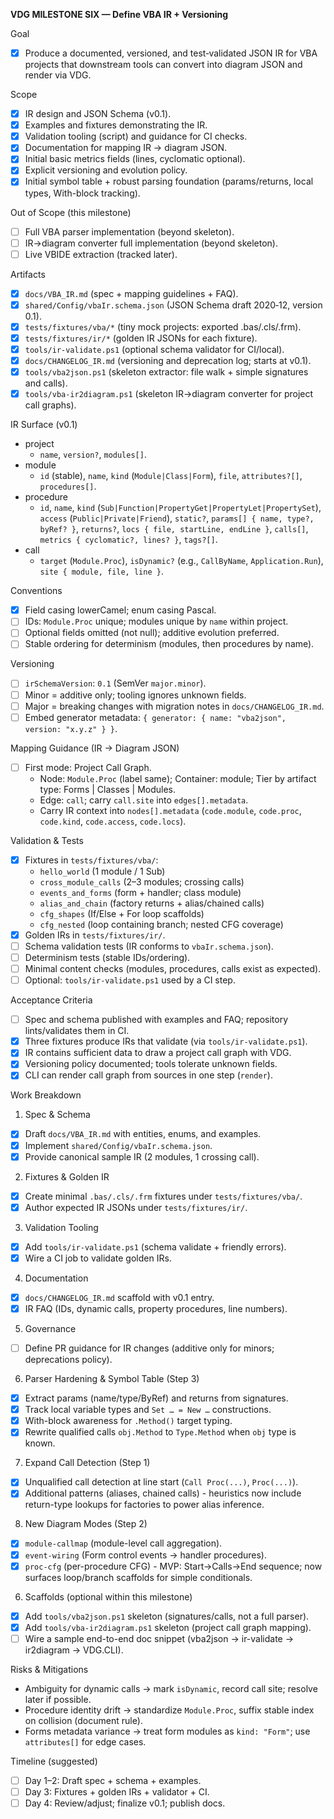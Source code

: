 **VDG MILESTONE SIX — Define VBA IR + Versioning**

Goal
- [x] Produce a documented, versioned, and test‑validated JSON IR for VBA projects that downstream tools can convert into diagram JSON and render via VDG.

Scope
- [x] IR design and JSON Schema (v0.1).
- [x] Examples and fixtures demonstrating the IR.
- [x] Validation tooling (script) and guidance for CI checks.
- [x] Documentation for mapping IR → diagram JSON.
- [x] Initial basic metrics fields (lines, cyclomatic optional).
- [x] Explicit versioning and evolution policy.
- [x] Initial symbol table + robust parsing foundation (params/returns, local types, With-block tracking).

Out of Scope (this milestone)
- [ ] Full VBA parser implementation (beyond skeleton).
- [ ] IR→diagram converter full implementation (beyond skeleton).
- [ ] Live VBIDE extraction (tracked later).

Artifacts
- [x] `docs/VBA_IR.md` (spec + mapping guidelines + FAQ).
- [x] `shared/Config/vbaIr.schema.json` (JSON Schema draft 2020‑12, version 0.1).
- [x] `tests/fixtures/vba/*` (tiny mock projects: exported .bas/.cls/.frm).
- [x] `tests/fixtures/ir/*` (golden IR JSONs for each fixture).
- [x] `tools/ir-validate.ps1` (optional schema validator for CI/local).
- [x] `docs/CHANGELOG_IR.md` (versioning and deprecation log; starts at v0.1).
- [x] `tools/vba2json.ps1` (skeleton extractor: file walk + simple signatures and calls).
- [x] `tools/vba-ir2diagram.ps1` (skeleton IR→diagram converter for project call graphs).

IR Surface (v0.1)
- project
  - `name`, `version?`, `modules[]`.
- module
  - `id` (stable), `name`, `kind` (`Module|Class|Form`), `file`, `attributes?[]`, `procedures[]`.
- procedure
  - `id`, `name`, `kind` (`Sub|Function|PropertyGet|PropertyLet|PropertySet`), `access` (`Public|Private|Friend`), `static?`,
    `params[] { name, type?, byRef? }`, `returns?`, `locs { file, startLine, endLine }`, `calls[]`, `metrics { cyclomatic?, lines? }`, `tags?[]`.
- call
  - `target` (`Module.Proc`), `isDynamic?` (e.g., `CallByName`, `Application.Run`), `site { module, file, line }`.

Conventions
- [x] Field casing lowerCamel; enum casing Pascal.
- [ ] IDs: `Module.Proc` unique; modules unique by `name` within project.
- [ ] Optional fields omitted (not null); additive evolution preferred.
- [ ] Stable ordering for determinism (modules, then procedures by name).

Versioning
- [ ] `irSchemaVersion`: `0.1` (SemVer `major.minor`).
- [ ] Minor = additive only; tooling ignores unknown fields.
- [ ] Major = breaking changes with migration notes in `docs/CHANGELOG_IR.md`.
- [ ] Embed generator metadata: `{ generator: { name: "vba2json", version: "x.y.z" } }`.

Mapping Guidance (IR → Diagram JSON)
- [ ] First mode: Project Call Graph.
  - Node: `Module.Proc` (label same); Container: module; Tier by artifact type: Forms | Classes | Modules.
  - Edge: `call`; carry `call.site` into `edges[].metadata`.
  - Carry IR context into `nodes[].metadata` (`code.module`, `code.proc`, `code.kind`, `code.access`, `code.locs`).

Validation & Tests
- [x] Fixtures in `tests/fixtures/vba/`:
  - `hello_world` (1 module / 1 Sub)
  - `cross_module_calls` (2–3 modules; crossing calls)
  - `events_and_forms` (form + handler; class module)
  - `alias_and_chain` (factory returns + alias/chained calls)
  - `cfg_shapes` (If/Else + For loop scaffolds)
  - `cfg_nested` (loop containing branch; nested CFG coverage)
- [x] Golden IRs in `tests/fixtures/ir/`.
- [ ] Schema validation tests (IR conforms to `vbaIr.schema.json`).
- [ ] Determinism tests (stable IDs/ordering).
- [ ] Minimal content checks (modules, procedures, calls exist as expected).
- [ ] Optional: `tools/ir-validate.ps1` used by a CI step.

Acceptance Criteria
- [ ] Spec and schema published with examples and FAQ; repository lints/validates them in CI.
- [x] Three fixtures produce IRs that validate (via `tools/ir-validate.ps1`).
- [x] IR contains sufficient data to draw a project call graph with VDG.
- [x] Versioning policy documented; tools tolerate unknown fields.
- [x] CLI can render call graph from sources in one step (`render`).

Work Breakdown
1) Spec & Schema
- [x] Draft `docs/VBA_IR.md` with entities, enums, and examples.
- [x] Implement `shared/Config/vbaIr.schema.json`.
- [x] Provide canonical sample IR (2 modules, 1 crossing call).
2) Fixtures & Golden IR
- [x] Create minimal `.bas/.cls/.frm` fixtures under `tests/fixtures/vba/`.
- [x] Author expected IR JSONs under `tests/fixtures/ir/`.
3) Validation Tooling
 - [x] Add `tools/ir-validate.ps1` (schema validate + friendly errors).
 - [x] Wire a CI job to validate golden IRs.
4) Documentation
 - [x] `docs/CHANGELOG_IR.md` scaffold with v0.1 entry.
 - [x] IR FAQ (IDs, dynamic calls, property procedures, line numbers).
5) Governance
 - [ ] Define PR guidance for IR changes (additive only for minors; deprecations policy).
6) Parser Hardening & Symbol Table (Step 3)
- [x] Extract params (name/type/ByRef) and returns from signatures.
- [x] Track local variable types and `Set … = New …` constructions.
- [x] With-block awareness for `.Method()` target typing.
- [x] Rewrite qualified calls `obj.Method` to `Type.Method` when `obj` type is known.
7) Expand Call Detection (Step 1)
- [x] Unqualified call detection at line start (`Call Proc(...)`, `Proc(...)`).
- [x] Additional patterns (aliases, chained calls) - heuristics now include return-type lookups for factories to power alias inference.
8) New Diagram Modes (Step 2)
- [x] `module-callmap` (module-level call aggregation).
- [x] `event-wiring` (Form control events → handler procedures).
 - [x] `proc-cfg` (per-procedure CFG) - MVP: Start->Calls->End sequence; now surfaces loop/branch scaffolds for simple conditionals.

6) Scaffolds (optional within this milestone)
- [x] Add `tools/vba2json.ps1` skeleton (signatures/calls, not a full parser).
- [x] Add `tools/vba-ir2diagram.ps1` skeleton (project call graph mapping).
- [ ] Wire a sample end-to-end doc snippet (vba2json → ir-validate → ir2diagram → VDG.CLI).

Risks & Mitigations
- Ambiguity for dynamic calls → mark `isDynamic`, record call site; resolve later if possible.
- Procedure identity drift → standardize `Module.Proc`, suffix stable index on collision (document rule).
- Forms metadata variance → treat form modules as `kind: "Form"`; use `attributes[]` for edge cases.

Timeline (suggested)
- [ ] Day 1–2: Draft spec + schema + examples.
- [ ] Day 3: Fixtures + golden IRs + validator + CI.
- [ ] Day 4: Review/adjust; finalize v0.1; publish docs.
